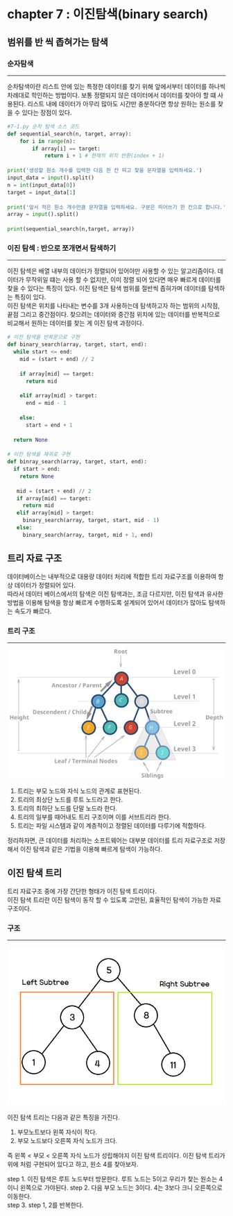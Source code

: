 # chapter 7 : 이진탐색(binary search)

## 범위를 반 씩 좁혀가는 탐색
### 순자탐색
---
순차탐색이란 리스트 안에 있는 특정한 데이터를 찾기 위해 앞에서부터 데이터를 하나씩 차례대로 학인하는 방법이다. 보통 정렬되지 않은 데이터에서 데이터를 찾아야 할 떄 사용된다. 리스트 내에 데이터가 아무리 많아도 시간만 충분하다면 항상 원하는 원소를 찾을 수 있다는 장점이 있다.
```python
#7-1.py 순차 탐색 소스 코드
def sequential_search(n, target, array):
    for i in range(n):
        if array[i] == target:
            return i + 1 # 현재의 위치 반환(index + 1)

print('생성할 원소 개수를 입력한 다음 한 칸 띄고 찾을 문자열을 입력하세요.')
input_data = input().split()
n = int(input_data[0])
target = input_data[1]

print('앞서 적은 원소 개수만큼 문자열을 입력하세요. 구분은 띄어쓰기 한 칸으로 합니다.')
array = input().split()

print(sequential_search(n,target, array))
```
### 이진 탐섹 : 반으로 쪼개면서 탐색하기
---
이진 탐섹은 배열 내부의 데이터가 정렬되어 있어야만 사용할 수 있는 알고리즘이다. 데이터가 무작위일 떄는 사용 할 수 없지만, 이미 정렬 되어 있다면 매우 빠르게 데이터를 찾을 수 있다는 특징이 있다. 이진 탐색은 탐색 범위를 절반씩 좁혀가며 데이터를 탐섹하는 특징이 있다.   
이진 탐색은 위치를 나타내는 변수를 3개 사용하는데 탐색하고자 하는 범위의 시작점, 끝점 그리고 중간점이다. 찾으려는 데이터와 중간점 위치에 있는 데이터를 반복적으로 비교해서 원하는 데이터를 찾는 게 이진 탐색 과정이다.
```python
# 이진 탐색을 반복문으로 구현
def binary_search(array, target, start, end):
  while start <= end:
    mid = (start + end) // 2
    
    if array[mid] == target:
      return mid
    
    elif array[mid] > target:
      end = mid - 1
    
    else:
      start = end + 1
    
  return None
 
# 이진 탐색을 재귀로 구현
def binray_search(array, target, start, end):
  if start > end:
    return None
   
   mid = (start + end) // 2
   if array[mid] == target:
     return mid
   elif array[mid] > target:
     binary_search(array, target, start, mid - 1)
   else:
     binary_search(array, target, mid + 1, end)
```

## 트리 자료 구조

데이터베이스는 내부적으로 대용량 데이터 처리에 적합한 트리 자료구조를 이용하여 항상 데이터가 정렬되어 있다.  
따라서 데이터 베이스에서의 탐색은 이진 탐색과는, 조금 다르지만, 이진 탐색과 유사한 방법을 이용해 탐색을 항상 빠르게 수행하도록 설계되어 있어서 데이터가 많아도 탐색하는 속도가 빠르다. 
### 트리 구조
--- 
<p align="center"><img src="img/tree_data_structure.jpeg"></p>   

1. 트리는 부모 노드와 자식 노드의 관계로 표현된다.   
2. 트리의 최상단 노드를 루트 노드라고 한다.  
3. 트리의 최하단 노드를 단말 노드라 한다.  
4. 트리의 일부를 때어내도 트리 구조이며 이를 서브트리라 한다.  
5. 트리는 파일 시스템과 같이 계층적이고 정렬된 데이터를 다루기에 적합하다.  

정리하자면, 큰 데이터를 처리하는 소프트웨어는 대부분 데이터를 트리 자료구조로 저장해서 이진 탐색과 같은 기법을 이용해 빠르게 탐색이 가능하다.   

## 이진 탐색 트리
트리 자료구조 중에 가장 간단한 형태가 이진 탐색 트리이다.   
이진 탐색 트리란 이진 탐색이 동작 할 수 있도록 고안된, 효율적인 탐색이 가능한 자료구조이다.
### 구조
---
<p align="center"><img src="img/binary_search_tree.png"></p>   

이진 탐색 트리는 다음과 같은 특징을 가진다.
1. 부모노트보다 왼쪽 자식이 작다.
2. 부모 노드보다 오른쪽 자식 노드가 크다.   

즉 왼쪽 < 부모 < 오른쪽 자식 노드가 성립해야지 이진 탐색 트리이다. 이진 탐색 트리가 위에 처럼 구현되어 있다고 하고, 원소 4를 찾아보자.

step 1. 이진 탐색은 루트 노드부터 방문한다. 루트 노드는 5이고 우리가 찾는 원소는 4이니 왼쪽으로 가야된다.
step 2. 다음 부모 노드는 3이다. 4는 3보다 크니 오른쪽으로 이동한다.   
step 3. step 1, 2를 반복한다.

